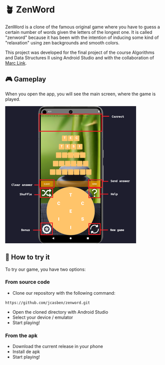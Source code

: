 # 🪴 ZenWord

ZenWord is a clone of the famous original game where you have to guess a certain number of
words given the letters of the longest one. It is called "zenword" because it has been with the
intention of inducing some kind of "relaxation" using zen backgrounds and smooth colors.

This project was developed for the final project of the course Algorithms and Data Structures II 
using Android Studio and with the collaboration of [Marc Link](https://github.com/linkcla).

## 🎮 Gameplay

When you open the app, you will see the main screen, where the game is played.

<img src="main-screen.png" alt="main screen of the game" width="420" height="440"/>

## 🔨 How to try it

To try our game, you have two options:

### From source code

- Clone our repository with the following command:

```
https://github.com/jcasben/zenword.git
```

- Open the cloned directory with Android Studio
- Select your device / emulator
- Start playing!
  
### From the apk

- Download the current release in your phone
- Install de apk
- Start playing!